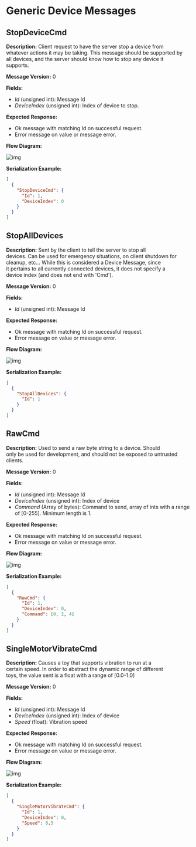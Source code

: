 # Generic Device Messages

## StopDeviceCmd

**Description:** Client request to have the server stop a device from  
whatever actions it may be taking. This message should be supported by  
all devices, and the server should know how to stop any device it  
supports.

**Message Version:** 0

**Fields:**

* _Id_ \(unsigned int\): Message Id
* _DeviceIndex_ \(unsigned int\): Index of device to stop.

**Expected Response:**

* Ok message with matching Id on successful request.
* Error message on value or message error.

**Flow Diagram:**

![img](stopdevice_diagram.svg)

**Serialization Example:**

```json
[
  {
    "StopDeviceCmd": {
      "Id": 1,
      "DeviceIndex": 0
    }
  }
]
```

## StopAllDevices

**Description:** Sent by the client to tell the server to stop all  
devices. Can be used for emergency situations, on client shutdown for  
cleanup, etc… While this is considered a Device Message, since  
it pertains to all currently connected devices, it does not specify a  
device index \(and does not end with 'Cmd'\).

**Message Version:** 0

**Fields:**

* _Id_ \(unsigned int\): Message Id

**Expected Response:**

* Ok message with matching Id on successful request.
* Error message on value or message error.

**Flow Diagram:**

![img](stopalldevices_diagram.svg)

**Serialization Example:**

```json
[
  {
    "StopAllDevices": {
      "Id": 1
    }
  }
]
```

## RawCmd

**Description:** Used to send a raw byte string to a device. Should  
only be used for development, and should not be exposed to untrusted  
clients.

**Message Version:** 0

**Fields:**

* _Id_ \(unsigned int\): Message Id
* _DeviceIndex_ \(unsigned int\): Index of device
* _Command_ \(Array of bytes\): Command to send, array of ints with a
  range of \[0-255\]. Minimum length is 1.

**Expected Response:**

* Ok message with matching Id on successful request.
* Error message on value or message error.

**Flow Diagram:**

![img](rawcmd_diagram.svg)

**Serialization Example:**

```json
[
  {
    "RawCmd": {
      "Id": 1,
      "DeviceIndex": 0,
      "Command": [0, 2, 4]
    }
  }
]
```

## SingleMotorVibrateCmd

**Description:** Causes a toy that supports vibration to run at a  
certain speed. In order to abstract the dynamic range of different  
toys, the value sent is a float with a range of \[0.0-1.0\]

**Message Version:** 0

**Fields:**

* _Id_ \(unsigned int\): Message Id
* _DeviceIndex_ \(unsigned int\): Index of device
* _Speed_ \(float\): Vibration speed

**Expected Response:**

* Ok message with matching Id on successful request.
* Error message on value or message error.

**Flow Diagram:**

![img](singlemotorvibratecmd_diagram.svg)

**Serialization Example:**

```json
[
  {
    "SingleMotorVibrateCmd": {
      "Id": 1,
      "DeviceIndex": 0,
      "Speed": 0.5
    }
  }
]
```



